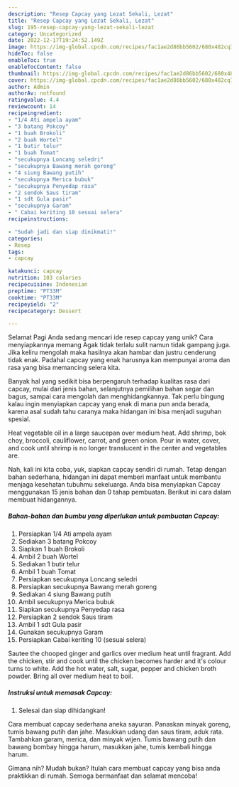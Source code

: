 ```yaml
---
description: "Resep Capcay yang Lezat Sekali, Lezat"
title: "Resep Capcay yang Lezat Sekali, Lezat"
slug: 195-resep-capcay-yang-lezat-sekali-lezat
category: Uncategorized
date: 2022-12-17T19:24:52.149Z
image: https://img-global.cpcdn.com/recipes/fac1ae2d86bb5602/680x482cq70/capcay-foto-resep-utama.jpg
hideToc: false
enableToc: true
enableTocContent: false
thumbnail: https://img-global.cpcdn.com/recipes/fac1ae2d86bb5602/680x482cq70/capcay-foto-resep-utama.jpg
cover: https://img-global.cpcdn.com/recipes/fac1ae2d86bb5602/680x482cq70/capcay-foto-resep-utama.jpg
author: Admin
authorAv: notfound
ratingvalue: 4.4
reviewcount: 14
recipeingredient:
- "1/4 Ati ampela ayam"
- "3 batang Pokcoy"
- "1 buah Brokoli"
- "2 buah Wortel"
- "1 butir telur"
- "1 buah Tomat"
- "secukupnya Loncang seledri"
- "secukupnya Bawang merah goreng"
- "4 siung Bawang putih"
- "secukupnya Merica bubuk"
- "secukupnya Penyedap rasa"
- "2 sendok Saus tiram"
- "1 sdt Gula pasir"
- "secukupnya Garam"
- " Cabai keriting 10 sesuai selera"
recipeinstructions:

- "Sudah jadi dan siap dinikmati!"
categories:
- Resep
tags:
- capcay

katakunci: capcay 
nutrition: 103 calories
recipecuisine: Indonesian
preptime: "PT33M"
cooktime: "PT33M"
recipeyield: "2"
recipecategory: Dessert

---
```



Selamat Pagi Anda sedang mencari ide resep capcay yang unik? Cara menyiapkannya memang Agak tidak terlalu sulit namun tidak gampang juga. Jika keliru mengolah maka hasilnya akan hambar dan justru cenderung tidak enak. Padahal capcay yang enak harusnya kan mempunyai aroma dan rasa yang bisa memancing selera kita.


Banyak hal yang sedikit bisa berpengaruh terhadap kualitas rasa dari capcay, mulai dari jenis bahan, selanjutnya pemilihan bahan segar dan bagus, sampai cara mengolah dan menghidangkannya. Tak perlu bingung kalau ingin menyiapkan capcay yang enak di mana pun anda berada, karena asal sudah tahu caranya maka hidangan ini bisa menjadi suguhan spesial.

Heat vegetable oil in a large saucepan over medium heat. Add shrimp, bok choy, broccoli, cauliflower, carrot, and green onion. Pour in water, cover, and cook until shrimp is no longer translucent in the center and vegetables are.


Nah, kali ini kita coba, yuk, siapkan capcay sendiri di rumah. Tetap dengan bahan sederhana, hidangan ini dapat memberi manfaat untuk membantu menjaga kesehatan tubuhmu sekeluarga. Anda bisa menyiapkan Capcay menggunakan 15 jenis bahan dan 0 tahap pembuatan. Berikut ini cara dalam membuat hidangannya.

<!--inarticleads1-->

##### Bahan-bahan dan bumbu yang diperlukan untuk pembuatan Capcay:

1. Persiapkan 1/4 Ati ampela ayam
1. Sediakan 3 batang Pokcoy
1. Siapkan 1 buah Brokoli
1. Ambil 2 buah Wortel
1. Sediakan 1 butir telur
1. Ambil 1 buah Tomat
1. Persiapkan secukupnya Loncang seledri
1. Persiapkan secukupnya Bawang merah goreng
1. Sediakan 4 siung Bawang putih
1. Ambil secukupnya Merica bubuk
1. Siapkan secukupnya Penyedap rasa
1. Persiapkan 2 sendok Saus tiram
1. Ambil 1 sdt Gula pasir
1. Gunakan secukupnya Garam
1. Persiapkan  Cabai keriting 10 (sesuai selera)


Sautee the chooped ginger and garlics over medium heat until fragrant. Add the chicken, stir and cook until the chicken becomes harder and it&#39;s colour turns to white. Add the hot water, salt, sugar, pepper and chicken broth powder. Bring all over medium heat to boil. 

<!--inarticleads2-->

##### Instruksi untuk memasak Capcay:


1. Selesai dan siap dihidangkan!

Cara membuat capcay sederhana aneka sayuran. Panaskan minyak goreng, tumis bawang putih dan jahe. Masukkan udang dan saus tiram, aduk rata. Tambahkan garam, merica, dan minyak wijen. Tumis bawang putih dan bawang bombay hingga harum, masukkan jahe, tumis kembali hingga harum. 

Gimana nih? Mudah bukan? Itulah cara membuat capcay yang bisa anda praktikkan di rumah. Semoga bermanfaat dan selamat mencoba!
